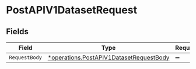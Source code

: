 # PostAPIV1DatasetRequest


## Fields

| Field                                                                                             | Type                                                                                              | Required                                                                                          | Description                                                                                       |
| ------------------------------------------------------------------------------------------------- | ------------------------------------------------------------------------------------------------- | ------------------------------------------------------------------------------------------------- | ------------------------------------------------------------------------------------------------- |
| `RequestBody`                                                                                     | [*operations.PostAPIV1DatasetRequestBody](../../models/operations/postapiv1datasetrequestbody.md) | :heavy_minus_sign:                                                                                | N/A                                                                                               |